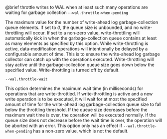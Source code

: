 

@brief throttle writes to WAL when at least such many operations are
waiting for garbage collection
`--wal.throttle-when-pending`

The maximum value for the number of write-ahead log garbage-collection
queue elements. If set to *0*, the queue size is unbounded, and no
write-throttling will occur. If set to a non-zero value, write-throttling
will automatically kick in when the garbage-collection queue contains at
least as many elements as specified by this option.
While write-throttling is active, data-modification operations will
intentionally be delayed by a configurable amount of time. This is to
ensure the write-ahead log garbage collector can catch up with the
operations executed.
Write-throttling will stay active until the garbage-collection queue size
goes down below the specified value.
Write-throttling is turned off by default.

`--wal.throttle-wait`

This option determines the maximum wait time (in milliseconds) for
operations that are write-throttled. If write-throttling is active and a
new write operation is to be executed, it will wait for at most the
specified amount of time for the write-ahead log garbage-collection queue
size to fall below the throttling threshold. If the queue size decreases
before the maximum wait time is over, the operation will be executed
normally. If the queue size does not decrease before the wait time is
over, the operation will be aborted with an error.
This option only has an effect if `--wal.throttle-when-pending` has a
non-zero value, which is not the default.
